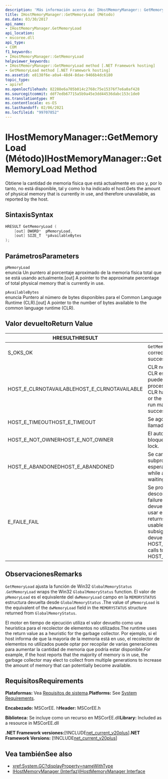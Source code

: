```yaml
---
description: 'Más información acerca de: IHostMemoryManager:: GetMemoryLoad ((método)'
title: IHostMemoryManager::GetMemoryLoad (Método)
ms.date: 03/30/2017
api_name:
- IHostMemoryManager.GetMemoryLoad
api_location:
- mscoree.dll
api_type:
- COM
f1_keywords:
- IHostMemoryManager::GetMemoryLoad
helpviewer_keywords:
- IHostMemoryManager::GetMemoryLoad method [.NET Framework hosting]
- GetMemoryLoad method [.NET Framework hosting]
ms.assetid: e8138f6e-a0a4-48d4-8dae-9466b4dc6180
topic_type:
- apiref
ms.openlocfilehash: 82288e6a705b014c2768c75e15376f7e6a0af428
ms.sourcegitcommit: ddf7edb67715a5b9a45e3dd44536dabc153c1de0
ms.translationtype: MT
ms.contentlocale: es-ES
ms.lasthandoff: 02/06/2021
ms.locfileid: "99707852"
---
```

# <a name="ihostmemorymanagergetmemoryload-method"></a><span data-ttu-id="28c2e-103">IHostMemoryManager::GetMemoryLoad (Método)</span><span class="sxs-lookup"><span data-stu-id="28c2e-103">IHostMemoryManager::GetMemoryLoad Method</span></span>

<span data-ttu-id="28c2e-104">Obtiene la cantidad de memoria física que está actualmente en uso y, por lo tanto, no está disponible, tal y como lo ha indicado el host.</span><span class="sxs-lookup"><span data-stu-id="28c2e-104">Gets the amount of physical memory that is currently in use, and therefore unavailable, as reported by the host.</span></span>  
  
## <a name="syntax"></a><span data-ttu-id="28c2e-105">Sintaxis</span><span class="sxs-lookup"><span data-stu-id="28c2e-105">Syntax</span></span>  
  
```cpp  
HRESULT GetMemoryLoad (  
    [out] DWORD*  pMemoryLoad,
    [out] SIZE_T  *pAvailableBytes  
);  
```  
  
## <a name="parameters"></a><span data-ttu-id="28c2e-106">Parámetros</span><span class="sxs-lookup"><span data-stu-id="28c2e-106">Parameters</span></span>  

 `pMemoryLoad`  
 <span data-ttu-id="28c2e-107">enuncia Un puntero al porcentaje aproximado de la memoria física total que se está usando actualmente.</span><span class="sxs-lookup"><span data-stu-id="28c2e-107">[out] A pointer to the approximate percentage of total physical memory that is currently in use.</span></span>  
  
 `pAvailableBytes`  
 <span data-ttu-id="28c2e-108">enuncia Puntero al número de bytes disponibles para el Common Language Runtime (CLR).</span><span class="sxs-lookup"><span data-stu-id="28c2e-108">[out] A pointer to the number of bytes available to the common language runtime (CLR).</span></span>  
  
## <a name="return-value"></a><span data-ttu-id="28c2e-109">Valor devuelto</span><span class="sxs-lookup"><span data-stu-id="28c2e-109">Return Value</span></span>  
  
|<span data-ttu-id="28c2e-110">HRESULT</span><span class="sxs-lookup"><span data-stu-id="28c2e-110">HRESULT</span></span>|<span data-ttu-id="28c2e-111">Descripción</span><span class="sxs-lookup"><span data-stu-id="28c2e-111">Description</span></span>|  
|-------------|-----------------|  
|<span data-ttu-id="28c2e-112">S_OK</span><span class="sxs-lookup"><span data-stu-id="28c2e-112">S_OK</span></span>|<span data-ttu-id="28c2e-113">`GetMemoryLoad` se devolvió correctamente.</span><span class="sxs-lookup"><span data-stu-id="28c2e-113">`GetMemoryLoad` returned successfully.</span></span>|  
|<span data-ttu-id="28c2e-114">HOST_E_CLRNOTAVAILABLE</span><span class="sxs-lookup"><span data-stu-id="28c2e-114">HOST_E_CLRNOTAVAILABLE</span></span>|<span data-ttu-id="28c2e-115">CLR no se ha cargado en un proceso o CLR está en un estado en el que no puede ejecutar código administrado ni procesar la llamada correctamente.</span><span class="sxs-lookup"><span data-stu-id="28c2e-115">The CLR has not been loaded into a process, or the CLR is in a state in which it cannot run managed code or process the call successfully.</span></span>|  
|<span data-ttu-id="28c2e-116">HOST_E_TIMEOUT</span><span class="sxs-lookup"><span data-stu-id="28c2e-116">HOST_E_TIMEOUT</span></span>|<span data-ttu-id="28c2e-117">Se agotó el tiempo de espera de la llamada.</span><span class="sxs-lookup"><span data-stu-id="28c2e-117">The call timed out.</span></span>|  
|<span data-ttu-id="28c2e-118">HOST_E_NOT_OWNER</span><span class="sxs-lookup"><span data-stu-id="28c2e-118">HOST_E_NOT_OWNER</span></span>|<span data-ttu-id="28c2e-119">El autor de la llamada no posee el bloqueo.</span><span class="sxs-lookup"><span data-stu-id="28c2e-119">The caller does not own the lock.</span></span>|  
|<span data-ttu-id="28c2e-120">HOST_E_ABANDONED</span><span class="sxs-lookup"><span data-stu-id="28c2e-120">HOST_E_ABANDONED</span></span>|<span data-ttu-id="28c2e-121">Se canceló un evento mientras un subproceso o fibra bloqueados estaba esperando en él.</span><span class="sxs-lookup"><span data-stu-id="28c2e-121">An event was canceled while a blocked thread or fiber was waiting on it.</span></span>|  
|<span data-ttu-id="28c2e-122">E_FAIL</span><span class="sxs-lookup"><span data-stu-id="28c2e-122">E_FAIL</span></span>|<span data-ttu-id="28c2e-123">Se produjo un error grave desconocido.</span><span class="sxs-lookup"><span data-stu-id="28c2e-123">An unknown catastrophic failure occurred.</span></span> <span data-ttu-id="28c2e-124">Cuando un método devuelve E_FAIL, CLR ya no se puede usar en el proceso.</span><span class="sxs-lookup"><span data-stu-id="28c2e-124">When a method returns E_FAIL, the CLR is no longer usable within the process.</span></span> <span data-ttu-id="28c2e-125">Las llamadas subsiguientes a métodos de hospedaje devuelven HOST_E_CLRNOTAVAILABLE.</span><span class="sxs-lookup"><span data-stu-id="28c2e-125">Subsequent calls to hosting methods return HOST_E_CLRNOTAVAILABLE.</span></span>|  
  
## <a name="remarks"></a><span data-ttu-id="28c2e-126">Observaciones</span><span class="sxs-lookup"><span data-stu-id="28c2e-126">Remarks</span></span>  

 <span data-ttu-id="28c2e-127">`GetMemoryLoad` ajusta la función de Win32 `GlobalMemoryStatus` .</span><span class="sxs-lookup"><span data-stu-id="28c2e-127">`GetMemoryLoad` wraps the Win32 `GlobalMemoryStatus` function.</span></span> <span data-ttu-id="28c2e-128">El valor de `pMemoryLoad` es el equivalente del `dwMemoryLoad` campo en la `MEMORYSTATUS` estructura devuelta desde `GlobalMemoryStatus` .</span><span class="sxs-lookup"><span data-stu-id="28c2e-128">The value of `pMemoryLoad` is the equivalent of the `dwMemoryLoad` field in the `MEMORYSTATUS` structure returned from `GlobalMemoryStatus`.</span></span>  
  
 <span data-ttu-id="28c2e-129">El motor en tiempo de ejecución utiliza el valor devuelto como una heurística para el recolector de elementos no utilizados.</span><span class="sxs-lookup"><span data-stu-id="28c2e-129">The runtime uses the return value as a heuristic for the garbage collector.</span></span> <span data-ttu-id="28c2e-130">Por ejemplo, si el host informa de que la mayoría de la memoria está en uso, el recolector de elementos no utilizados puede optar por recopilar de varias generaciones para aumentar la cantidad de memoria que podría estar disponible.</span><span class="sxs-lookup"><span data-stu-id="28c2e-130">For example, if the host reports that the majority of memory is in use, the garbage collector may elect to collect from multiple generations to increase the amount of memory that can potentially become available.</span></span>  
  
## <a name="requirements"></a><span data-ttu-id="28c2e-131">Requisitos</span><span class="sxs-lookup"><span data-stu-id="28c2e-131">Requirements</span></span>  

 <span data-ttu-id="28c2e-132">**Plataformas:** Vea [Requisitos de sistema](../../get-started/system-requirements.md).</span><span class="sxs-lookup"><span data-stu-id="28c2e-132">**Platforms:** See [System Requirements](../../get-started/system-requirements.md).</span></span>  
  
 <span data-ttu-id="28c2e-133">**Encabezado:** MSCorEE. h</span><span class="sxs-lookup"><span data-stu-id="28c2e-133">**Header:** MSCorEE.h</span></span>  
  
 <span data-ttu-id="28c2e-134">**Biblioteca:** Se incluye como un recurso en MSCorEE.dll</span><span class="sxs-lookup"><span data-stu-id="28c2e-134">**Library:** Included as a resource in MSCorEE.dll</span></span>  
  
 <span data-ttu-id="28c2e-135">**.NET Framework versiones:**[!INCLUDE[net_current_v20plus](../../../../includes/net-current-v20plus-md.md)]</span><span class="sxs-lookup"><span data-stu-id="28c2e-135">**.NET Framework Versions:** [!INCLUDE[net_current_v20plus](../../../../includes/net-current-v20plus-md.md)]</span></span>  
  
## <a name="see-also"></a><span data-ttu-id="28c2e-136">Vea también</span><span class="sxs-lookup"><span data-stu-id="28c2e-136">See also</span></span>

- <xref:System.GC?displayProperty=nameWithType>
- [<span data-ttu-id="28c2e-137">IHostMemoryManager (Interfaz)</span><span class="sxs-lookup"><span data-stu-id="28c2e-137">IHostMemoryManager Interface</span></span>](ihostmemorymanager-interface.md)

